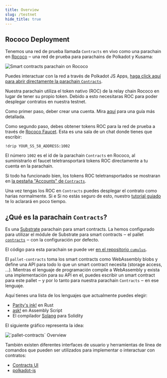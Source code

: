```yaml
---
title: Overview
slug: /testnet
hide_title: true
---
```


## Rococo Deployment

Tenemos una red de prueba llamada `Contracts` en vivo como una parachain en [Rococo](https://wiki.polkadot.network/docs/build-pdk#rococo-testnet) ‒ una red de prueba para parachains de Polkadot y Kusama:

<div class="schema">
    <img src="/img/contracts-on-polkadot-js.png" alt="Smart contracts parachain on Rococo" />
</div>

Puedes interactuar con la red a través de Polkadot JS Apps,
[haga click aquí para abrir directamente la parachain `Contracts`](https://polkadot.js.org/apps/?rpc=wss%3A%2F%2Frococo-contracts-rpc.polkadot.io#/explorer).

Nuestra parachain utiliza el token nativo (ROC) de la relay chain Rococo en lugar de tener su propio token.
Debido a esto necesitaras ROC para poder desplegar contratos en nuestra testnet.

Como primer paso, deber crear una cuenta. Mira [aquí](https://wiki.polkadot.network/docs/learn-account-generation)
para una guía más detallada.

Como segundo paso, debes obtener tokens ROC para la red de prueba a través de [Rococo Faucet](https://wiki.polkadot.network/docs/learn-DOT#getting-tokens-on-the-rococo-testnet).
Esta es una sala de un chat donde tienes que escribir:
```
!drip YOUR_SS_58_ADDRESS:1002
```
El número `1002` es el id de la parachain `Contracts` en Rococo, al suministrarlo el faucet teletransportará tokens ROC
directamente a tu cuenta en la parachain.

Si todo ha funcionado bien, los tokens ROC teletransportados se mostraran en
[la pestaña "Accounts" de `Contracts`](https://polkadot.js.org/apps/?rpc=wss%3A%2F%2Frococo-contracts-rpc.polkadot.io#/accounts).

Una vez tengas los ROC en `Contracts` puedes desplegar el contrato como harias normalmente.
Si e
Si no estás seguro de esto, nuestro [tutorial guiado](https://docs.substrate.io/tutorials/smart-contracts//)
te lo aclarará en poco tiempo.


## ¿Qué es la parachain `Contracts`?

Es una [Substrate](https://github.com/paritytech/substrate)
parachain para smart contracts.
La hemos configurado para utilizar el módule de Substrate para smart contracts ‒ el 
pallet [`contracts`](https://github.com/paritytech/substrate/tree/master/frame/contracts) ‒ con la 
configuración por defecto.

El código para esta parachain se puede ver [en el repositorio `cumulus`](https://github.com/paritytech/cumulus/tree/master/parachains/runtimes/contracts/contracts-rococo).

El `pallet-contracts` toma los smart contracts como WebAssembly blobs y define una API
para todo lo que un smart contract necesita (storage access, …).
Mientras el lenguaje de programación compile a WebAssembly y exista una implementación para su API en el, 
puedes escribir un smart contract para este pallet ‒ y por lo tanto para nuestra parachain `Contracts`
‒ en ese lenguaje.

Aquí tienes una lista de los lenguajes que actualmente puedes elegir:

* [Parity's ink!](https://github.com/paritytech/ink) en Rust
* [ask!](https://github.com/patractlabs/ask) en Assembly Script
* El compilador [Solang](https://github.com/hyperledger-labs/solang) para Solidity

El siguiente gráfico representa la idea:

<div class="schema">
    <img src="/img/pallet-contracts-overview.svg" alt="`pallet-contracts` Overview" />
</div>

También existen diferentes interfaces de usuario y herramientas de línea de comandos que pueden ser
utilizados para implementar o interactuar con contratos:

* [Contracts UI](https://contracts-ui.substrate.io/)
* [polkadot-js](https://polkadot.js.org/apps/)
